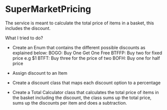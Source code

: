 # SuperMarketPricing

The service is meant to calculate the total price of items in a basket, this includes the discount.

What I tried to do?

- Create an Enum that contains the different possible discounts as explained below:
BOGO: Buy One Get One Free
BTFFP: Buy two for fixed price e.g $1
BTFT: Buy three for the price of two
BOFH: Buy one for half price

- Assign discount to an Item

- Create a discount class that maps each discount option to a percentage

- Create a Total Calculator class that calculates the total price of items in the basket including the discount, the class sums up the total price, sums up the discounts per item and does a subtraction.
